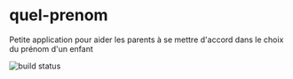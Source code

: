 quel-prenom
===========

Petite application pour aider les parents à se mettre d'accord dans le choix du prénom d'un enfant


![build status](https://travis-ci.org/ka2er/quel-prenom.svg?branch=master)
